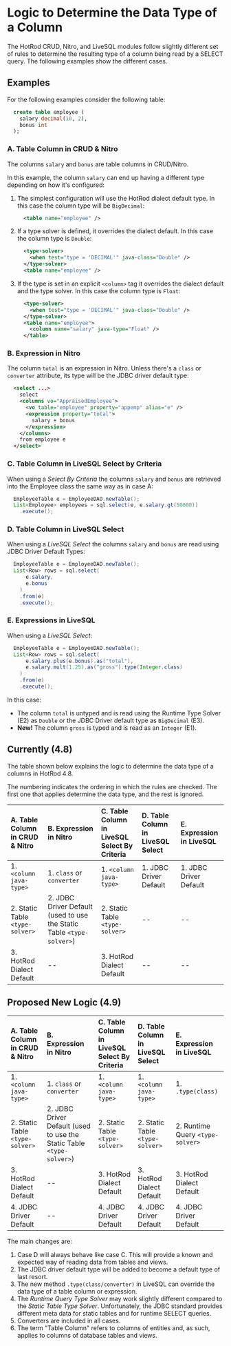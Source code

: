 # Logic to Determine the Data Type of a Column

The HotRod CRUD, Nitro, and LiveSQL modules follow slightly different set of rules to determine the resulting type of a column being read by a SELECT query. The following examples show the different cases.

## Examples

For the following examples consider the following table:

```sql
  create table employee (
    salary decimal(10, 2),
    bonus int
  );
```

### A. Table Column in CRUD &amp; Nitro

The columns `salary` and `bonus` are table columns in CRUD/Nitro.

In this example, the column `salary` can end up having a different type depending on how it's configured:

1. The simplest configuration will use the HotRod dialect default type. In this case the column type will be `BigDecimal`:

    ```xml
      <table name="employee" />
    ```

2. If a type solver is defined, it overrides the dialect default. In this case the column type is `Double`:

    ```xml
      <type-solver>
        <when test="type = 'DECIMAL'" java-class="Double" />
      </type-solver>
      <table name="employee" />
    ```

3. If the type is set in an explicit `<column>` tag it overrides the dialect default and the type solver. In this case the column type is `Float`:

    ```xml
      <type-solver>
        <when test="type = 'DECIMAL'" java-class="Double" />
      </type-solver>
      <table name="employee">
        <column name="salary" java-type="Float" />
      </table>
    ```

### B. Expression in Nitro

The column `total` is an expression in Nitro. Unless there's a `class` or `converter` attribute, its type will be the JDBC driver default type:

```xml
  <select ...>
    select
    <columns vo="AppraisedEmployee">
      <vo table="employee" property="appemp" alias="e" />
      <expression property="total">
        salary + bonus
      </expression>
    </columns>
    from employee e
  </select>
```

### C. Table Column in LiveSQL Select by Criteria

When using a *Select By Criteria* the columns `salary` and `bonus` are retrieved into the Employee class the same way as in case A:

```java
  EmployeeTable e = EmployeeDAO.newTable();
  List<Employee> employees = sql.select(e, e.salary.gt(50000))
    .execute();
```

### D. Table Column in LiveSQL Select

When using a *LiveSQL Select* the columns `salary` and `bonus` are read using JDBC Driver Default Types:

```java
  EmployeeTable e = EmployeeDAO.newTable();
  List<Row> rows = sql.select(
      e.salary,
      e.bonus
    )
    .from(e)
    .execute();
```

### E. Expressions in LiveSQL

When using a *LiveSQL Select*:

```java
  EmployeeTable e = EmployeeDAO.newTable();
  List<Row> rows = sql.select(
      e.salary.plus(e.bonus).as("total"),
      e.salary.mult(1.25).as("gross").type(Integer.class)
    )
    .from(e)
    .execute();
```

In this case:

- The column `total` is untyped and is read using the Runtime Type Solver (E2) as `Double` or the JDBC Driver default type as `BigDecimal` (E3).
- **New!** The column `gross` is typed and is read as an `Integer` (E1).

## Currently (4.8)

The table shown below explains the logic to determine the data type of a columns in HotRod 4.8.

The numbering indicates the ordering in which the rules are checked. The first one that applies determine the data type, and the rest is ignored.

| A. Table Column in CRUD &amp; Nitro | B. Expression in Nitro | C. Table Column in LiveSQL Select By Criteria | D. Table Column in LiveSQL Select | E. Expression in LiveSQL |
| :----------------------------- | :-------- | :----------------------- | :-- | :-- |
| 1. `<column java-type>` | 1. `class` or `converter` | 1. `<column java-type>` | 1. JDBC Driver Default | 1. JDBC Driver Default |
| 2. Static Table `<type-solver>` | 2. JDBC Driver Default (used to use the Static Table `<type-solver>`) | 2. Static Table `<type-solver>` | -- | -- |
| 3. HotRod Dialect Default                | --                         | 3. HotRod Dialect Default | -- | -- |


## Proposed New Logic (4.9)

| A. Table Column in CRUD &amp; Nitro | B. Expression in Nitro | C. Table Column in LiveSQL Select By Criteria | D. Table Column in LiveSQL Select | E. Expression in LiveSQL |
| :----------------------------- | :-------- | :----------------------- | :-- | :-- |
| 1. `<column java-type>` | 1. `class` or `converter` | 1. `<column java-type>` | 1. `<column java-type>` | 1. `.type(class)` |
| 2. Static Table `<type-solver>` | 2. JDBC Driver Default (used to use the Static Table `<type-solver>`) | 2. Static Table `<type-solver>` | 2. Static Table `<type-solver>` | 2. Runtime Query `<type-solver>` |
| 3. HotRod Dialect Default                | --                         | 3. HotRod Dialect Default | 3. HotRod Dialect Default | 3. HotRod Dialect Default |
| 4. JDBC Driver Default | -- | 4. JDBC Driver Default | 4. JDBC Driver Default | 4. JDBC Driver Default |

The main changes are:

1. Case D will always behave like case C. This will provide a known and expected way of reading data from tables and views.
1. The JDBC driver default type will be added to become a default type of last resort.
1. The new method `.type(class/converter)` in LiveSQL can override the data type of a table column or expression.
1. The *Runtime Query Type Solver* may work slightly different compared to the *Static Table Type Solver*. Unfortunately, the JDBC standard provides different meta data for static tables and for runtime SELECT queries.
1. Converters are included in all cases.
1. The term "Table Column" refers to columns of entities and, as such, applies to columns of database tables and views.














